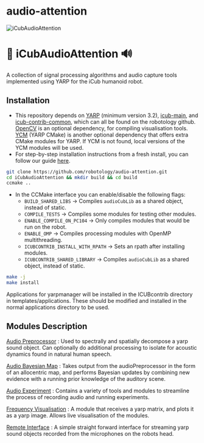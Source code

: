 # audio-attention
![iCubAudioAttention](/doc/images/ULETH_iCub_head.png?raw=false "iCubAudioAttention")

:robot:  iCubAudioAttention  :loud_sound:
===

A collection of signal processing algorithms and audio capture tools implemented using YARP for the iCub humanoid robot.


Installation
------------

* This repository depends on [YARP](https://github.com/robotology/yarp) (minimum version 3.2), [icub-main](https://github.com/robotology/icub-main), and [icub-contrib-common](https://github.com/robotology/icub-contrib-common), which can all be found on the robotology github. [OpenCV](https://github.com/opencv/opencv) is an optional dependency, for compiling visualisation tools. [YCM](https://github.com/robotology/ycm) (YARP CMake) is another optional dependency that offers extra CMake modules for YARP. If YCM is not found, local versions of the YCM modules will be used.
* For step-by-step installation instructions from a fresh install, you can follow our guide [here]().

```bash
git clone https://github.com/robotology/audio-attention.git
cd iCubAudioAttention && mkdir build && cd build
ccmake ..
```

* In the CCMake interface you can enable/disable the following flags:
    * ```BUILD_SHARED_LIBS``` &rightarrow; Compiles ```audioCubLib``` as a shared object, instead of static.
    * ```COMPILE_TESTS``` &rightarrow; Compiles some modules for testing other modules.
    * ```ENABLE_COMPILE_ON_PC104``` &rightarrow; Only compiles modules that would be run on the robot.
    * ```ENABLE_OMP``` &rightarrow; Compiles processing modules with OpenMP multithreading.
    * ```ICUBCONTRIB_INSTALL_WITH_RPATH``` &rightarrow; Sets an rpath after installing modules.
    * ```ICUBCONTRIB_SHARED_LIBRARY``` &rightarrow; Compiles ```audioCubLib``` as a shared object, instead of static.

```bash
make -j
make install
```

Applications for yarpmanager will be installed in the ICUBcontrib directory in templates/applications. These should be modified and installed in the normal applications directory to be used.


Modules Description
-------------------

[Audio Preprocessor]() : Used to spectrally and spatially decompose a yarp sound object. Can optionally do additional processing to isolate for acoustic dynamics found in natural human speech.

[Audio Bayesian Map]() : Takes output from the audioPreprocessor in the form of an allocentric map, and performs Bayesian updates by combining new evidence with a running prior knowledge of the auditory scene.

[Audio Experiment]() : Contains a variety of tools and modules to streamline the process of recording audio and running experiments.

[Frequency Visualisation]() : A module that receives a yarp matrix, and plots it as a yarp image. Allows live visualisation of the modules.

[Remote Interface]() : A simple straight forward interface for streaming yarp sound objects recorded from the microphones on the robots head.

